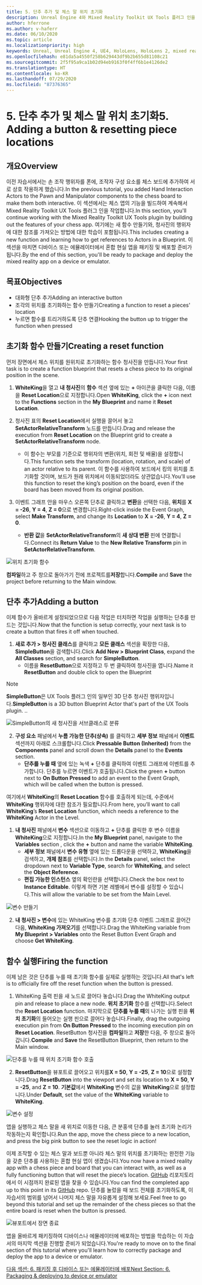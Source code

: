 ```yaml
---
title: 5. 단추 추가 및 체스 말 위치 초기화
description: Unreal Engine 4와 Mixed Reality Toolkit UX Tools 플러그 인을 사용하여 간단한 체스 앱을 만드는 자습서 시리즈 5/6부
author: hferrone
ms.author: v-haferr
ms.date: 06/10/2020
ms.topic: article
ms.localizationpriority: high
keywords: Unreal, Unreal Engine 4, UE4, HoloLens, HoloLens 2, mixed reality, 자습서, 시작, mrtk, uxt, UX Tools, 설명서
ms.openlocfilehash: e81da5a4550f258b629443df9b2b655d81108c21
ms.sourcegitcommit: 2f5f95a9ca1b02d94eb9163f0f4ff6b1e4126de2
ms.translationtype: HT
ms.contentlocale: ko-KR
ms.lasthandoff: 07/29/2020
ms.locfileid: "87376365"
---
```

# <a name="5-adding-a-button--resetting-piece-locations"></a><span data-ttu-id="ceae4-104">5. 단추 추가 및 체스 말 위치 초기화</span><span class="sxs-lookup"><span data-stu-id="ceae4-104">5. Adding a button & resetting piece locations</span></span>


## <a name="overview"></a><span data-ttu-id="ceae4-105">개요</span><span class="sxs-lookup"><span data-stu-id="ceae4-105">Overview</span></span>

<span data-ttu-id="ceae4-106">이전 자습서에서는 손 조작 행위자를 폰에, 조작자 구성 요소를 체스 보드에 추가하여 서로 상호 작용하게 했습니다.</span><span class="sxs-lookup"><span data-stu-id="ceae4-106">In the previous tutorial, you added Hand Interaction Actors to the Pawn and Manipulator components to the chess board to make them both interactive.</span></span> <span data-ttu-id="ceae4-107">이 섹션에서는 체스 앱의 기능을 빌드하여 계속해서 Mixed Reality Toolkit UX Tools 플러그 인을 작업합니다.</span><span class="sxs-lookup"><span data-stu-id="ceae4-107">In this section, you'll continue working with the Mixed Reality Toolkit UX Tools plugin by building out the features of your chess app.</span></span> <span data-ttu-id="ceae4-108">여기에는 새 함수 만들기와, 청사진의 행위자에 대한 참조를 가져오는 방법에 대한 학습이 포함됩니다.</span><span class="sxs-lookup"><span data-stu-id="ceae4-108">This includes creating a new function and learning how to get references to Actors in a Blueprint.</span></span> <span data-ttu-id="ceae4-109">이 섹션을 마치면 디바이스 또는 에뮬레이터에서 혼합 현실 앱을 패키징 및 배포할 준비가 됩니다.</span><span class="sxs-lookup"><span data-stu-id="ceae4-109">By the end of this section, you'll be ready to package and deploy the mixed reality app on a device or emulator.</span></span>

## <a name="objectives"></a><span data-ttu-id="ceae4-110">목표</span><span class="sxs-lookup"><span data-stu-id="ceae4-110">Objectives</span></span>

* <span data-ttu-id="ceae4-111">대화형 단추 추가</span><span class="sxs-lookup"><span data-stu-id="ceae4-111">Adding an interactive button</span></span>
* <span data-ttu-id="ceae4-112">조각의 위치를 초기화하는 함수 만들기</span><span class="sxs-lookup"><span data-stu-id="ceae4-112">Creating a function to reset a pieces' location</span></span>
* <span data-ttu-id="ceae4-113">누르면 함수를 트리거하도록 단추 연결</span><span class="sxs-lookup"><span data-stu-id="ceae4-113">Hooking the button up to trigger the function when pressed</span></span>

## <a name="creating-a-reset-function"></a><span data-ttu-id="ceae4-114">초기화 함수 만들기</span><span class="sxs-lookup"><span data-stu-id="ceae4-114">Creating a reset function</span></span>
<span data-ttu-id="ceae4-115">먼저 장면에서 체스 위치를 원위치로 초기화하는 함수 청사진을 만듭니다.</span><span class="sxs-lookup"><span data-stu-id="ceae4-115">Your first task is to create a function blueprint that resets a chess piece to its original position in the scene.</span></span> 

1.  <span data-ttu-id="ceae4-116">**WhiteKing**을 열고 **내 청사진**의 **함수** 섹션 옆에 있는 **+** 아이콘을 클릭한 다음, 이름을 **Reset Location**으로 지정합니다.</span><span class="sxs-lookup"><span data-stu-id="ceae4-116">Open **WhiteKing**, click the **+** icon next to the **Functions** section in the **My Blueprint** and name it **Reset Location**.</span></span> 

2.  <span data-ttu-id="ceae4-117">청사진 표의 **Reset Location**에서 실행을 끌어서 놓고 **SetActorRelativeTransform** 노드를 만듭니다.</span><span class="sxs-lookup"><span data-stu-id="ceae4-117">Drag and release the execution from **Reset Location** on the Blueprint grid to create a **SetActorRelativeTransform** node.</span></span> 
    * <span data-ttu-id="ceae4-118">이 함수는 부모를 기준으로 행위자의 변환(위치, 회전 및 배율)을 설정합니다.</span><span class="sxs-lookup"><span data-stu-id="ceae4-118">This function sets the transform (location, rotation, and scale) of an actor relative to its parent.</span></span> <span data-ttu-id="ceae4-119">이 함수를 사용하여 보드에서 킹의 위치를 초기화할 것이며, 보드가 원래 위치에서 이동되었더라도 상관없습니다.</span><span class="sxs-lookup"><span data-stu-id="ceae4-119">You’ll use this function to reset the king’s position on the board, even if the board has been moved from its original position.</span></span> 
    
3. <span data-ttu-id="ceae4-120">이벤트 그래프 안을 마우스 오른쪽 단추로 클릭하고 **변환**을 선택한 다음, **위치**를 **X = -26**, **Y = 4**, **Z = 0**으로 변경합니다.</span><span class="sxs-lookup"><span data-stu-id="ceae4-120">Right-click inside the Event Graph, select **Make Transform**, and change its **Location** to **X = -26**, **Y = 4**, **Z = 0**.</span></span>
    * <span data-ttu-id="ceae4-121">**반환 값**을 **SetActorRelativeTransform**의 **새 상대 변환** 핀에 연결합니다.</span><span class="sxs-lookup"><span data-stu-id="ceae4-121">Connect its **Return Value** to the **New Relative Transform** pin in **SetActorRelativeTransform**.</span></span> 

![위치 초기화 함수](images/unreal-uxt/5-function.PNG)

<span data-ttu-id="ceae4-123">**컴파일**하고 주 창으로 돌아가기 전에 프로젝트를**저장**합니다.</span><span class="sxs-lookup"><span data-stu-id="ceae4-123">**Compile** and **Save** the project before returning to the Main window.</span></span> 


## <a name="adding-a-button"></a><span data-ttu-id="ceae4-124">단추 추가</span><span class="sxs-lookup"><span data-stu-id="ceae4-124">Adding a button</span></span>
<span data-ttu-id="ceae4-125">이제 함수가 올바르게 설정되었으므로 다음 작업은 터치하면 작업을 실행하는 단추를 만드는 것입니다.</span><span class="sxs-lookup"><span data-stu-id="ceae4-125">Now that the function is setup correctly, your next task is to create a button that fires it off when touched.</span></span> 

1.  <span data-ttu-id="ceae4-126">**새로 추가 > 청사진 클래스**를 클릭하고 **모든 클래스** 섹션을 확장한 다음, **SimpleButton**을 검색합니다.</span><span class="sxs-lookup"><span data-stu-id="ceae4-126">Click **Add New > Blueprint Class**, expand the **All Classes** section, and search for **SimpleButton**.</span></span> 
    * <span data-ttu-id="ceae4-127">이름을 **ResetButton**으로 지정하고 두 번 클릭하여 청사진을 엽니다.</span><span class="sxs-lookup"><span data-stu-id="ceae4-127">Name it **ResetButton** and double click to open the Blueprint</span></span>

> [!NOTE]
> <span data-ttu-id="ceae4-128">**SimpleButton**은 UX Tools 플러그 인의 일부인 3D 단추 청사진 행위자입니다.</span><span class="sxs-lookup"><span data-stu-id="ceae4-128">**SimpleButton** is a 3D button Blueprint Actor that's part of the UX Tools plugin.</span></span> <span data-ttu-id="ceae4-129">.</span><span class="sxs-lookup"><span data-stu-id="ceae4-129">.</span></span> 

![SimpleButton의 새 청사진을 서브클래스로 분류](images/unreal-uxt/5-subclass.PNG)

2. <span data-ttu-id="ceae4-131">**구성 요소** 패널에서 **누름 가능한 단추(상속)** 를 클릭하고 **세부 정보** 패널에서 **이벤트** 섹션까지 아래로 스크롤합니다.</span><span class="sxs-lookup"><span data-stu-id="ceae4-131">Click **Pressable Button (Inherited)** from the **Components** panel and scroll down the **Details** panel to the **Events** section.</span></span> 
    * <span data-ttu-id="ceae4-132">**단추를 누를 때** 옆에 있는 녹색 **+** 단추를 클릭하여 이벤트 그래프에 이벤트를 추가합니다. 단추를 누르면 이벤트가 호출됩니다.</span><span class="sxs-lookup"><span data-stu-id="ceae4-132">Click the green **+** button next to **On Button Pressed** to add an event to the Event Graph, which will be called when the button is pressed.</span></span> 
    
<span data-ttu-id="ceae4-133">여기에서 **WhiteKing**의 **Reset Location** 함수를 호출하게 되는데, 수준에서 **WhiteKing** 행위자에 대한 참조가 필요합니다.</span><span class="sxs-lookup"><span data-stu-id="ceae4-133">From here, you’ll want to call **WhiteKing**’s **Reset Location** function, which needs a reference to the **WhiteKing** Actor in the Level.</span></span> 

1.  <span data-ttu-id="ceae4-134">**내 청사진** 패널에서 **변수** 섹션으로 이동하고 **+** 단추를 클릭한 후 변수 이름을 **WhiteKing**으로 지정합니다.</span><span class="sxs-lookup"><span data-stu-id="ceae4-134">In the **My Blueprint** panel, navigate to the **Variables** section , click the **+** button and name the variable **WhiteKing**.</span></span> 
    * <span data-ttu-id="ceae4-135">**세부 정보** 패널에서 **변수 유형** 옆에 있는 드롭다운을 선택하고, **WhiteKing**을 검색하고, **개체 참조**를 선택합니다.</span><span class="sxs-lookup"><span data-stu-id="ceae4-135">In the **Details** panel, select the dropdown next to **Variable Type**, search for **WhiteKing**, and select the **Object Reference**.</span></span> 
    * <span data-ttu-id="ceae4-136">**편집 가능한 인스턴스** 옆의 확인란을 선택합니다.</span><span class="sxs-lookup"><span data-stu-id="ceae4-136">Check the box next to **Instance Editable**.</span></span> <span data-ttu-id="ceae4-137">이렇게 하면 기본 레벨에서 변수를 설정할 수 있습니다.</span><span class="sxs-lookup"><span data-stu-id="ceae4-137">This will allow the variable to be set from the Main Level.</span></span> 

![변수 만들기](images/unreal-uxt/5-var.PNG)

2.  <span data-ttu-id="ceae4-139">**내 청사진 > 변수**에 있는 WhiteKing 변수를 초기화 단추 이벤트 그래프로 끌어간 다음, **WhiteKing 가져오기**를 선택합니다.</span><span class="sxs-lookup"><span data-stu-id="ceae4-139">Drag the WhiteKing variable from **My Blueprint > Variables** onto the Reset Button Event Graph and choose **Get WhiteKing**.</span></span> 

## <a name="firing-the-function"></a><span data-ttu-id="ceae4-140">함수 실행</span><span class="sxs-lookup"><span data-stu-id="ceae4-140">Firing the function</span></span>
<span data-ttu-id="ceae4-141">이제 남은 것은 단추를 누를 때 초기화 함수를 실제로 실행하는 것입니다.</span><span class="sxs-lookup"><span data-stu-id="ceae4-141">All that's left is to officially fire off the reset function when the button is pressed.</span></span>

1.  <span data-ttu-id="ceae4-142">WhiteKing 출력 핀을 새 노드로 끌어다 놓습니다.</span><span class="sxs-lookup"><span data-stu-id="ceae4-142">Drag the WhiteKing output pin and release to place a new node.</span></span> <span data-ttu-id="ceae4-143">**위치 초기화** 함수를 선택합니다.</span><span class="sxs-lookup"><span data-stu-id="ceae4-143">Select the **Reset Location** function.</span></span> <span data-ttu-id="ceae4-144">마지막으로 **단추를 누를 때**의 나가는 실행 핀을 **위치 초기화**의 들어오는 실행 핀으로 끌어다 놓습니다.</span><span class="sxs-lookup"><span data-stu-id="ceae4-144">Finally, drag the outgoing execution pin from **On Button Pressed** to the incoming execution pin on **Reset Location**.</span></span> <span data-ttu-id="ceae4-145">ResetButton 청사진을 **컴파일**하고 **저장**한 다음, 주 창으로 돌아갑니다.</span><span class="sxs-lookup"><span data-stu-id="ceae4-145">**Compile** and **Save** the ResetButton Blueprint, then return to the Main window.</span></span> 

![단추를 누를 때 위치 초기화 함수 호출](images/unreal-uxt/5-callresetloc.PNG)

2.  <span data-ttu-id="ceae4-147">**ResetButton**을 뷰포트로 끌어오고 위치를**X = 50**, **Y = -25**, **Z = 10**으로 설정합니다.</span><span class="sxs-lookup"><span data-stu-id="ceae4-147">Drag **ResetButton** into the viewport and set its location to **X = 50**, **Y = -25**, and **Z = 10**.</span></span> <span data-ttu-id="ceae4-148">**기본값**에서 **WhiteKing** 변수의 값을 **WhiteKing**으로 설정합니다.</span><span class="sxs-lookup"><span data-stu-id="ceae4-148">Under **Default**, set the value of the **WhiteKing** variable to **WhiteKing**.</span></span>

![변수 설정](images/unreal-uxt/5-buttonlevel.PNG)

<span data-ttu-id="ceae4-150">앱을 실행하고 체스 말을 새 위치로 이동한 다음, 큰 분홍색 단추를 눌러 초기화 논리가 작동하는지 확인합니다.</span><span class="sxs-lookup"><span data-stu-id="ceae4-150">Run the app, move the chess piece to a new location, and press the big pink button to see the reset logic in action!</span></span>

<span data-ttu-id="ceae4-151">이제 조작할 수 있는 체스 말과 보드뿐 아니라 체스 말의 위치를 초기화하는 완전한 기능을 갖춘 단추를 사용하는 혼합 현실 앱이 생겼습니다.</span><span class="sxs-lookup"><span data-stu-id="ceae4-151">You now have a mixed reality app with a chess piece and board that you can interact with, as well as a fully functioning button that will reset the piece’s location.</span></span> <span data-ttu-id="ceae4-152">[GitHub](https://github.com/microsoft/MixedReality-Unreal-Samples/tree/master/ChessApp) 리포지토리에서 이 시점까지 완료된 앱을 찾을 수 있습니다.</span><span class="sxs-lookup"><span data-stu-id="ceae4-152">You can find the completed app up to this point in its [GitHub](https://github.com/microsoft/MixedReality-Unreal-Samples/tree/master/ChessApp) repo.</span></span> <span data-ttu-id="ceae4-153">단추를 눌렀을 때 보드 전체를 초기화하도록, 이 자습서의 범위를 넘어서 나머지 체스 말을 자유롭게 설정해 보세요.</span><span class="sxs-lookup"><span data-stu-id="ceae4-153">Feel free to go beyond this tutorial and set up the remainder of the chess pieces so that the entire board is reset when the button is pressed.</span></span>

![뷰포트에서 장면 종료](images/unreal-uxt/5-endscene.PNG)

<span data-ttu-id="ceae4-155">앱을 올바르게 패키징하여 디바이스나 에뮬레이터에 배포하는 방법을 학습하는 이 자습서의 마지막 섹션을 진행할 준비가 되었습니다.</span><span class="sxs-lookup"><span data-stu-id="ceae4-155">You're ready to move on to the final section of this tutorial where you'll learn how to correctly package and deploy the app to a device or emulator.</span></span>

[<span data-ttu-id="ceae4-156">다음 섹션: 6. 패키징 후 디바이스 또는 에뮬레이터에 배포</span><span class="sxs-lookup"><span data-stu-id="ceae4-156">Next Section: 6. Packaging & deploying to device or emulator</span></span>](unreal-uxt-ch6.md)
